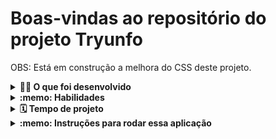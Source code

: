 # Boas-vindas ao repositório do projeto Tryunfo

OBS: Está em construção a melhora do CSS deste projeto.

<details>
  <summary><strong>👨‍💻 O que foi desenvolvido</strong></summary><br />

  Nesse projeto desenvolvi um jogo no estilo Super Trunf, onde podemos:
  
  - Criar um baralho com o tema livre;
  - Adicionar uma carta do baralho;
  - ~~Remover uma carta do baralho~~ *(não concluído)*
  - Visualizar todas as cartas que foram adicionadas ao baralho;
  - Jogar com o baralho criado.
  
 </details>

<details>
  <summary><strong>:memo: Habilidades</strong></summary><br />

  Neste projeto, fui capaz de:

  * Ler o estado de um componente e usá-lo para alterar o que exibimos no browser;

  * Inicializar um componente, dando a ele um estado pré-definido;

  * Atualizar o estado de um componente;

  * Capturar eventos utilizando a sintaxe do React;

  * Criar formulários utilizando sintaxe JSX com as tags: input, textarea, select, form, checkbox;

  * Transmitir informações de componentes filhos para componentes pais via callbacks;

</details>

<details>
  <summary><strong>🗓 Tempo de projeto</strong></summary><br />
  
  * Este projeto foi individual;
  * Foram necessários `3` dias dedicados ao projeto;

</details>

<details>
  <summary><strong>:memo: Instruções para rodar essa aplicação</strong></summary><br />

Crie um fork desse projeto e para isso siga esse [tutorial de como realizar um fork](https://guides.github.com/activities/forking/).

Após feito o fork, clone o repositório criado para o seu computador.

Rode o `npm install`.

</details>
